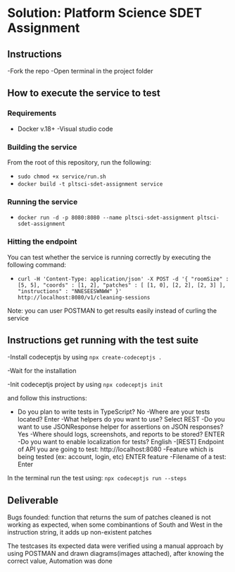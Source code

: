 Solution: Platform Science SDET Assignment
==========================================


## Instructions
-Fork the repo
-Open terminal in the project folder

## How to execute the service to test
### Requirements
- Docker v.18+
-Visual studio code

### Building the service
From the root of this repository, run the following:

- `sudo chmod +x service/run.sh`
- `docker build -t pltsci-sdet-assignment service`

### Running the service
- `docker run -d -p 8080:8080 --name pltsci-sdet-assignment pltsci-sdet-assignment`

### Hitting the endpoint
You can test whether the service is running correctly by executing the following command:
- `curl -H 'Content-Type: application/json' -X POST -d '{ "roomSize" : [5, 5], "coords" : [1, 2], "patches" : [ [1, 0], [2, 2], [2, 3] ], "instructions" : "NNESEESWNWW" }' http://localhost:8080/v1/cleaning-sessions`

Note: you can user POSTMAN to get results easily instead of curling the service

## Instructions get running with the test suite

-Install codeceptjs by using
`npx create-codeceptjs .`

-Wait for the installation

-Init codeceptjs project by using
`npx codeceptjs init`

and follow this instructions:
- Do you plan to write tests in TypeScript? No
-Where are your tests located? Enter
-What helpers do you want to use?  Select REST
-Do you want to use JSONResponse helper for assertions on JSON responses? Yes
-Where should logs, screenshots, and reports to be stored? ENTER
-Do you want to enable localization for tests? English
-[REST] Endpoint of API you are going to test: http://localhost:8080
-Feature which is being tested (ex: account, login, etc) ENTER feature
-Filename of a test: Enter

In the terminal run the test using:
`npx codeceptjs run --steps`

## Deliverable

Bugs founded: function that returns the sum of patches cleaned is not working as expected, when some combinantions of South and West in the instruction string, it adds up non-existent patches

The testcases its expected data were verified using a manual approach by using POSTMAN and drawn diagrams(images attached), after knowing the correct value, Automation was done
